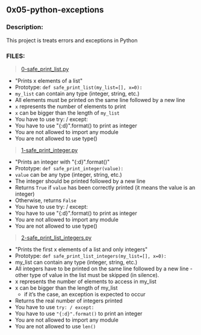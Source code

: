 ## 0x05-python-exceptions
### Description:
This project is treats errors and exceptions in Python
### FILES:
> [0-safe_print_list.py](0-safe_print_list.py)
- "Prints x elements of a list"
- Prototype: `def safe_print_list(my_list=[], x=0):`
- `my_list` can contain any type (integer, string, etc.)
- All elements must be printed on the same line followed by a new line
- `x` represents the number of elements to print
- `x` can be bigger than the length of `my_list`
- You have to use try: / except:
- You have to use "{:d}".format() to print as integer
- You are not allowed to import any module
- You are not allowed to use type()

> [1-safe_print_integer.py](1-safe_print_integer.py)
- "Prints an integer with "{:d}".format()"
- Prototype: `def safe_print_integer(value):`
- `value` can be any type (integer, string, etc.)
- The integer should be printed followed by a new line
- Returns `True` if `value` has been correctly printed (it means the value is an integer)
- Otherwise, returns `False`
- You have to use try: / except:
- You have to use "{:d}".format() to print as integer
- You are not allowed to import any module
- You are not allowed to use type()

> [2-safe_print_list_integers.py](2-safe_print_list_integers.py)
- "Prints the first x elements of a list and only integers"
- Prototype: `def safe_print_list_integers(my_list=[], x=0):`
- my_list can contain any type (integer, string, etc.)
- All integers have to be printed on the same line followed by a new line - other type of value in the list must be skipped (in silence).
- x represents the number of elements to access in my_list
- x can be bigger than the length of my_list
  - if it’s the case, an exception is expected to occur
- Returns the real number of integers printed
- You have to use `try: / except:`
- You have to use `"{:d}".format()` to print an integer
- You are not allowed to import any module
- You are not allowed to use `len()`

